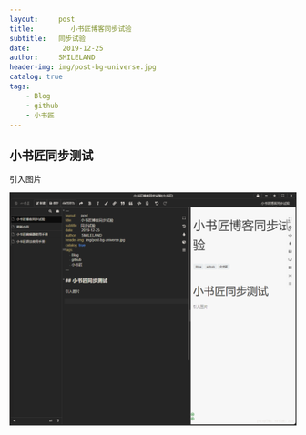 ```yaml
---
layout:     post
title:         小书匠博客同步试验
subtitle:   同步试验
date:        2019-12-25
author:     SMILELAND
header-img: img/post-bg-universe.jpg
catalog: true
tags:
    - Blog
    - github
    - 小书匠
---
```


## 小书匠同步测试

引入图片

![enter description here](./images/1577240511433.png)
